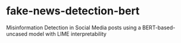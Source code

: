 # fake-news-detection-bert
Misinformation Detection in Social Media posts using a BERT-based-uncased model with LIME interpretability
